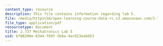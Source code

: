 ```yaml
---
content_type: resource
description: This file contains information regarding lab 5.
file: /media/https%3A/open-learning-course-data-rc.s3.amazonaws.com/2-737-mechatronics-fall-2014/bf08200e8344f69f5b8a4ac923ea6d53_MIT2_737F14_Lab5.pdf
file_type: application/pdf
resourcetype: Document
title: 2.737 Mechatronics Lab 5
uid: bf08200e-8344-f69f-5b8a-4ac923ea6d53
---
```

